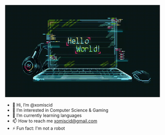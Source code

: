 <div align="center">
  <img src="https://raw.githubusercontent.com/GitHubCloud/GitHubCloud/main/helloworld.gif" width="600" height="300"/>
</div>


- 👋 Hi, I’m @xomiscid
- 👀 I’m interested in Computer Science & Gaming 
- 🌱 I’m currently learning languages
- 📫 How to reach me xomiscid@gmail.com
- ⚡ Fun fact: I'm not a robot

<!---
xomiscid/xomiscid is a ✨ special ✨ repository because its `README.md` (this file) appears on your GitHub profile.
You can click the Preview link to take a look at your changes.
--->
